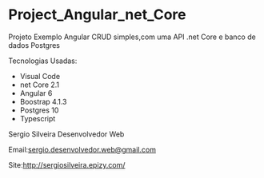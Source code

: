 # Project_Angular_net_Core

Projeto Exemplo Angular CRUD simples,com uma API .net Core e banco de dados Postgres

Tecnologias Usadas:

- Visual Code
- net Core 2.1
- Angular 6
- Boostrap 4.1.3
- Postgres 10
- Typescript

Sergio Silveira Desenvolvedor Web 

Email:sergio.desenvolvedor.web@gmail.com

Site:http://sergiosilveira.epizy.com/



